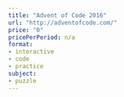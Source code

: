 ```yaml
---
title: "Advent of Code 2016"
url: "http://adventofcode.com/"
price: "0"
pricePerPeriod: n/a
format: 
- interactive
- code
- practice
subject: 
- puzzle
---
```

